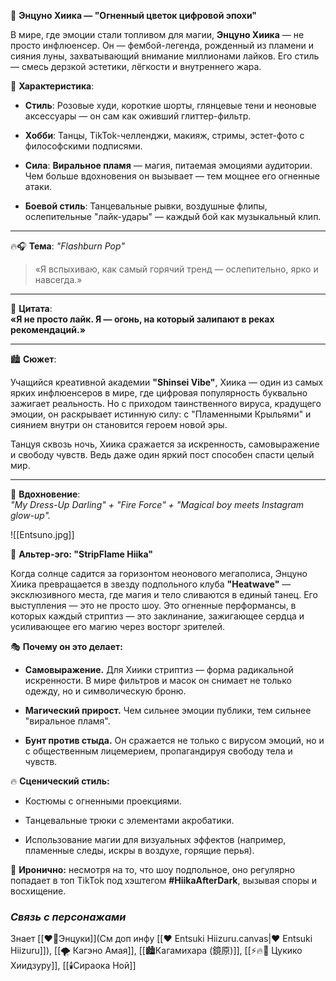 🎀 **Энцуно Хиика — "Огненный цветок цифровой эпохи"**

В мире, где эмоции стали топливом для магии, **Энцуно Хиика** — не просто инфлюенсер. Он — фембой-легенда, рожденный из пламени и сияния луны, захватывающий внимание миллионами лайков. Его стиль — смесь дерзкой эстетики, лёгкости и внутреннего жара.

🌟 **Характеристика**:

- **Стиль**: Розовые худи, короткие шорты, глянцевые тени и неоновые аксессуары — он сам как оживший глиттер-фильтр.
    
- **Хобби**: Танцы, TikTok-челленджи, макияж, стримы, эстет-фото с философскими подписями.
    
- **Сила**: **Виральное пламя** — магия, питаемая эмоциями аудитории. Чем больше вдохновения он вызывает — тем мощнее его огненные атаки.
    
- **Боевой стиль**: Танцевальные рывки, воздушные флипы, ослепительные "лайк-удары" — каждый бой как музыкальный клип.
    

---

🔥🎧 **Тема**: _"Flashburn Pop"_

> «Я вспыхиваю, как самый горячий тренд — ослепительно, ярко и навсегда.»

---

💬 **Цитата**:  
**«Я не просто лайк. Я — огонь, на который залипают в реках рекомендаций.»**

---

🏙 **Сюжет**:

Учащийся креативной академии **"Shinsei Vibe"**, Хиика — один из самых ярких инфлюенсеров в мире, где цифровая популярность буквально зажигает реальность. Но с приходом таинственного вируса, крадущего эмоции, он раскрывает истинную силу: с "Пламенными Крыльями" и сиянием внутри он становится героем новой эры.

Танцуя сквозь ночь, Хиика сражается за искренность, самовыражение и свободу чувств. Ведь даже один яркий пост способен спасти целый мир.

---

🧠 **Вдохновение**:  
_"My Dress-Up Darling" + "Fire Force" + "Magical boy meets Instagram glow-up"._

  ![[Entsuno.jpg]]

💃 **Альтер-эго: "StripFlame Hiika"**

Когда солнце садится за горизонтом неонового мегаполиса, Энцуно Хиика превращается в звезду подпольного клуба **"Heatwave"** — эксклюзивного места, где магия и тело сливаются в единый танец. Его выступления — это не просто шоу. Это огненные перформансы, в которых каждый стриптиз — это заклинание, зажигающее сердца и усиливающее его магию через восторг зрителей.

🎭 **Почему он это делает:**

- **Самовыражение.** Для Хиики стриптиз — форма радикальной искренности. В мире фильтров и масок он снимает не только одежду, но и символическую броню.
    
- **Магический прирост.** Чем сильнее эмоции публики, тем сильнее "виральное пламя".
    
- **Бунт против стыда.** Он сражается не только с вирусом эмоций, но и с общественным лицемерием, пропагандируя свободу тела и чувств.
    

🔥 **Сценический стиль:**

- Костюмы с огненными проекциями.
    
- Танцевальные трюки с элементами акробатики.
    
- Использование магии для визуальных эффектов (например, пламенные следы, искры в воздухе, горящие перья).
    

📱 **Иронично:** несмотря на то, что шоу подпольное, оно регулярно попадает в топ TikTok под хэштегом **#HiikaAfterDark**, вызывая споры и восхищение.


### ***Cвязь с персонажами***
Знает [[❤️‍🔥Энцуки]](См доп инфу [[❤️ Entsuki Hiizuru.canvas|❤️ Entsuki Hiizuru]]), [[🌪️ Кагэно Амая]], [[🏙️Кагамихара (鏡原)]], [[⚡🔥🌙 Цукико Хиидзуру]], [[🕯️Сираока Ной]]